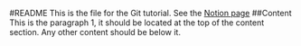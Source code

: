 #README
This is the file for the Git tutorial. See the [Notion page](https://www.notion.so/cornershop/Git-Training-Challenge-9b2cc526cc8c48a3b1b5c7ec8b7ebe32)
##Content
This is the paragraph 1, it should be located at the top of the content section.
Any other content should be below it.